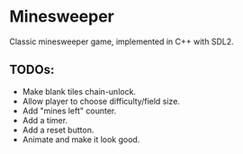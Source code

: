 # Minesweeper
Classic minesweeper game, implemented in C++ with SDL2.

## TODOs:

- Make blank tiles chain-unlock.
- Allow player to choose difficulty/field size.
- Add "mines left" counter.
- Add a timer.
- Add a reset button.
- Animate and make it look good.
